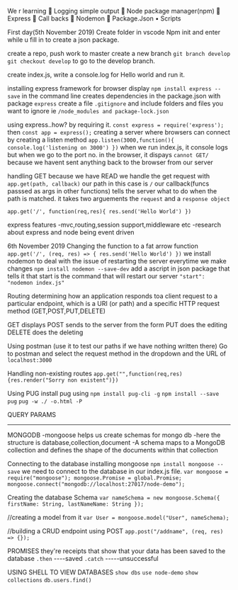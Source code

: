 We r learning
 Logging simple output
 Node package manager(npm)
 Express
 Call backs
 Nodemon
 Package.Json
• Scripts

First day(5th November 2019)
Create folder in vscode
Npm init and enter while u fill in to create a json package.

create a repo, push work to master
create a new branch `git branch develop`
`git checkout develop` to go to the develop branch.

create index.js, write a console.log for Hello world and run it.

installing express framework for browser display
`npm install express --save` in the command line
creates dependencies in the package.json with package `express`
create a file `.gitignore` and include folders and files you want to ignore ie `/node_modules and package-lock.json`

using express..how? by requiring it. `const express = require('express');` then `const app = express();`
creating a server where browsers can connect by creating a listen method
`app.listen(3000,function(){ console.log('listening on 3000') })`
when we run index.js, it console logs but when we go to the port no. in the browser, it dispays `cannot GET/` because we havent sent anything back to the browser from our server

handling GET because we have READ
we handle the get request with `app.get(path, callback)`
our path in this case is `/`
our callback(funcs passsed as args in other functions) tells the server what to do when the path is matched.
it takes two arguements the `request` and a `response object`

`app.get('/', function(req,res){ res.send('Hello World') })`

express features
-mvc,routing,session support,middleware etc
-research about express and node being event driven

6th November 2019
Changing the function to a fat arrow function
`app.get('/', (req, res) => { res.send('Hello World') })`
we install nodemon to deal with the issue of restarting the server everytime we make changes
`npm install nodemon --save-dev`
add a ascript in json package that tells it that start is the command that will restart our server
`"start": "nodemon index.js"`

Routing
determining how an application responds toa client request to a particular endpoint, which is a URI (or path) and a specific HTTP request method (GET,POST,PUT,DELETE)

GET displays
POST sends to the server from the form
PUT does the editing
DELETE does the deleting

Using postman (use it to test our paths if we have nothing written there)
Go to postman and select the request method in the dropdown and the URL of `localhost:3000`

Handling non-existing routes
`app.get("",function(req,res){res.render("Sorry non existent")})`

Using PUG
install pug using `npm install pug-cli -g` `npm install --save pug`
`pug -w ./ -o.html -P`

QUERY PARAMS

---

MONGODB
-mongoose helps us create schemas for mongo db
-here the structure is database,collection,document
-A schema maps to a MongoDB collection and defines the shape of the documents within that collection

Connecting to the database
installing mongoose
`npm install mongoose --save`
we need to connect to the database in our index.js file.
`var mongoose = require("mongoose"); mongoose.Promise = global.Promise; mongoose.connect("mongodb://localhost:27017/node-demo");`

Creating the database Schema
`var nameSchema = new mongoose.Schema({ firstName: String, lastNameName: String });`

//creating a model from it
`var User = mongoose.model("User", nameSchema);`

//building a CRUD endpoint using POST
`app.post("/addname", (req, res) => {});`

PROMISES
they're receipts that show that your data has been saved to the database
`.then` ----saved
`.catch` -----unsuccessful

USING SHELL TO VIEW DATABASES
`show dbs`
`use node-demo`
`show collections`
`db.users.find()`
